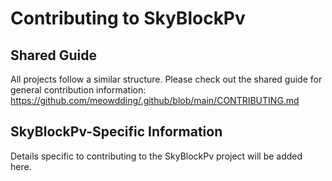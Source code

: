 # Contributing to SkyBlockPv

## Shared Guide
All projects follow a similar structure. Please check out the shared guide for general contribution information:
https://github.com/meowdding/.github/blob/main/CONTRIBUTING.md

## SkyBlockPv-Specific Information
Details specific to contributing to the SkyBlockPv project will be added here.
